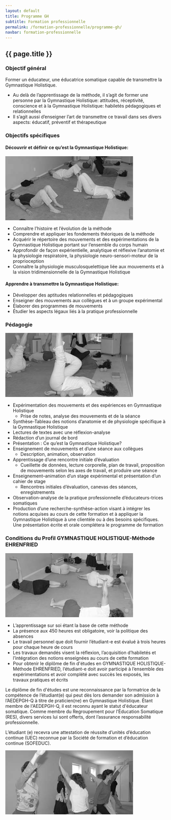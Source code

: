 ```yaml
---
layout: default
title: Programme GH
subtitle: Formation professionnelle
permalink: /formation-professionnelle/programme-gh/
navbar: formation-professionnelle
---
```


## {{ page.title }}

### Objectif général

Former un éducateur, une éducatrice somatique capable de transmettre la Gymnastique Holistique.

* Au delà de l’apprentissage de la méthode, il s’agit de former une personne par la Gymnastique Holistique: attitudes, réceptivité, conscience et à la Gymnastique Holistique: habiletés pédagogiques et relationnelles
* Il s’agit aussi d’enseigner l’art de transmettre ce travail dans ses divers aspects: éducatif, préventif et thérapeutique

### Objectifs spécifiques

#### Découvrir et définir ce qu’est la Gymnastique Holistique:

<img src="/assets/images/formation2.jpg" alt="" class="float-none float-md-right ml-md-3">

* Connaître l’histoire et l’évolution de la méthode
* Comprendre et appliquer les fondements théoriques de la méthode
* Acquérir le répertoire des mouvements et des expérimentations de la Gymnastique Holistique portant sur l’ensemble du corps humain
* Approfondir de façon expérientielle, analytique et réflexive l’anatomie et la physiologie respiratoire, la physiologie neuro-sensori-moteur de la proprioception
* Connaître la physiologie musculosquelettique liée aux mouvements et à la vision tridimensionnelle de la Gymnastique Holistique

#### Apprendre à transmettre la Gymnastique Holistique:

* Développer des aptitudes relationnelles et pédagogiques
* Enseigner des mouvements aux collègues et à un groupe expérimental
* Élaborer des programmes de mouvements
* Étudier les aspects légaux liés à la pratique professionnelle

### Pédagogie

<img src="/assets/images/formation4.jpg" alt="" class="float-none float-md-right ml-md-3">

* Expérimentation des mouvements et des expériences en Gymnastique Holistique
  * Prise de notes, analyse des mouvements et de la séance
* Synthèse-Tableau des notions d’anatomie et de physiologie spécifique à la Gymnastique Holistique
* Lectures de textes avec une réflexion-analyse
* Rédaction d’un journal de bord
* Présentation : Ce qu’est la Gymnastique Holistique?
* Enseignement de mouvements et d’une séance aux collègues
  * Description, animation, observation
* Apprentissage d’une rencontre initiale d’évaluation
  * Cueillette de données, lecture corporelle, plan de travail, proposition de mouvements selon les axes de travail, et produire une séance
* Enseignement–animation d’un stage expérimental et présentation d’un cahier de stage
  * Rencontres initiales d’évaluation, canevas des séances, enregistrements
* Observation-analyse de la pratique professionnelle d’éducateurs-trices somatiques
* Production d’une recherche-synthèse-action visant à intégrer les notions acquises au cours de cette formation et à appliquer la Gymnastique Holistique à une clientèle ou à des besoins spécifiques. Une présentation écrite et orale complétera le programme de formation

### Conditions du Profil GYMNASTIQUE HOLISTIQUE-Méthode EHRENFRIED

<img src="/assets/images/formation7.jpg" alt="" class="float-none float-md-right ml-md-3">

* L’apprentissage sur soi étant la base de cette méthode
* La présence aux 450 heures est obligatoire, voir la politique des absences
* Le travail personnel que doit fournir l’étudiant-e est évalué à trois heures pour chaque heure de cours
* Les travaux demandés visent la réflexion, l’acquisition d’habiletés et l’intégration des notions enseignées au cours de cette formation
* Pour obtenir le diplôme de fin d'études en GYMNASTIQUE HOLISTIQUE-Méthode EHRENFRIED, l’étudiant-e doit avoir participé à l’ensemble des expérimentations et avoir complété avec succès les exposés, les travaux pratiques et écrits

Le diplôme de fin d'études est une reconnaissance par la formatrice de la compétence de l’étudiant(e) qui peut dès lors demander son admission à l’AEDEPGH-Q à titre de praticien(ne) en Gymnastique Holistique. Étant membre de l'AEDEPGH-Q, il est reconnu ayant le statut d'éducateur somatique. Comme membre du Regroupement pour l’Éducation Somatique (RES), divers services lui sont offerts, dont l’assurance responsabilité professionnelle.

L’étudiant (e) recevra une attestation de réussite d’unités d’éducation continue (UEC) reconnue par la Société de formation et d’éducation continue (SOFEDUC).

<div class="text-center">
<img src="/assets/images/formation11.jpg" alt="">
</div>